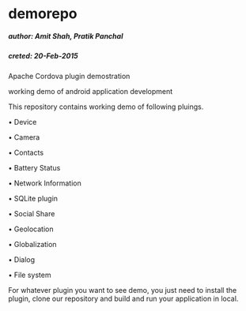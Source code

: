 # demorepo
##### author: Amit Shah, Pratik Panchal
##### creted: 20-Feb-2015
Apache Cordova plugin demostration

working demo of android application development

This repository contains working demo of following pluings.

• Device

• Camera

• Contacts

• Battery Status

• Network Information

• SQLite plugin

• Social Share

• Geolocation

• Globalization

• Dialog

• File system

For whatever plugin you want to see demo, you just need to install the plugin, clone our repository and build and run your application in local.
